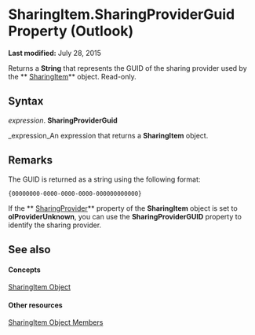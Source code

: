
# SharingItem.SharingProviderGuid Property (Outlook)

 **Last modified:** July 28, 2015

Returns a  **String** that represents the GUID of the sharing provider used by the ** [SharingItem](63dd3451-44f3-7cc4-c6e2-7dad5835a7d2.md)** object. Read-only.

## Syntax

 _expression_. **SharingProviderGuid**

 _expression_An expression that returns a  **SharingItem** object.


## Remarks

The GUID is returned as a string using the following format:


```
{00000000-0000-0000-0000-000000000000}
```

If the  ** [SharingProvider](ce903565-3e07-677a-5e69-d77fc742a7fa.md)** property of the **SharingItem** object is set to **olProviderUnknown**, you can use the  **SharingProviderGUID** property to identify the sharing provider.


## See also


#### Concepts


 [SharingItem Object](63dd3451-44f3-7cc4-c6e2-7dad5835a7d2.md)
#### Other resources


 [SharingItem Object Members](719ad60e-2242-2c54-778f-006b61690389.md)
